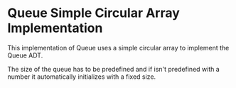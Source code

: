 # Queue Simple Circular Array Implementation

This implementation of Queue uses a simple circular array 
to implement the Queue ADT. 

The size of the queue has to be predefined and if isn't 
predefined with a number it automatically initializes with a fixed size.

